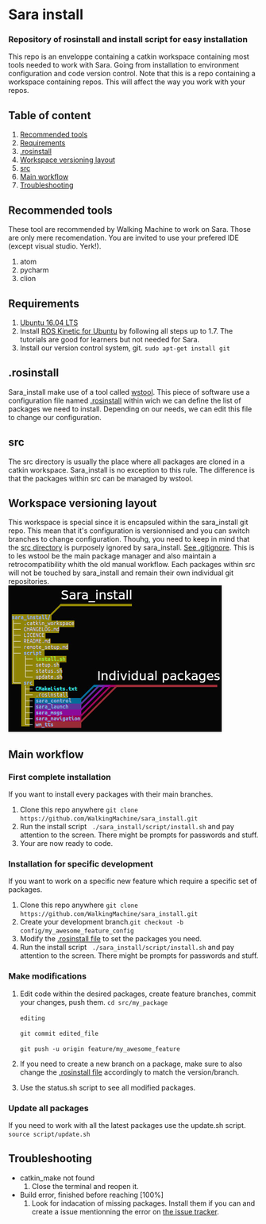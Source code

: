 # Sara install

### Repository of rosinstall and install script for easy installation
This repo is an enveloppe containing a catkin workspace containing most tools needed to work with Sara.
Going from installation to environment configuration and code version control.
Note that this is a repo containing a workspace containing repos. This will affect the way you work with your repos.

## Table of content
1. [Recommended tools](#recommended-tools)
1. [Requirements](#requirements)
1. [.rosinstall](#rosinstall)
1. [Workspace versioning layout](#workspace-versioning-layout)
1. [src](#src)
1. [Main workflow](#main-workflow)
1. [Troubleshooting](#troubleshooting)

## Recommended tools
These tool are recommended by Walking Machine to work on Sara. Those are only mere recomendation. You are invited to use your prefered IDE (except visual studio. Yerk!).
1. atom
1. pycharm
1. clion

## Requirements
1. [Ubuntu 16.04 LTS](http://releases.ubuntu.com/16.04/)
1. Install [ROS Kinetic for Ubuntu](https://wiki.ros.org/kinetic/Installation/Ubuntu) by following all steps up to 1.7. The tutorials are good for learners but not needed for Sara.
1.  Install our version control system, git. ``` sudo apt-get install git ```

## .rosinstall
Sara_install make use of a tool called [wstool](https://wiki.ros.org/wstool). This piece of software use a configuration file named [.rosinstall](#src/.rosinstall) within wich we can define the list of packages we need to install. Depending on our needs, we can edit this file to change our configuration.

## src
The src directory is usually the place where all packages are cloned in a catkin workspace. Sara_install is no exception to this rule. The difference is that the packages within src can be managed by wstool.

## Workspace versioning layout
This workspace is special since it is encapsuled within the sara_install git repo. This mean that it's configuration is versionnised and you can switch branches to change configuration. Thouhg, you need to keep in mind that the [src directory](#src) is purposely ignored by sara_install. [See .gitignore](#.gitignore). This is to les wstool be the main package manager and also maintain a retrocompatibility whith the old manual workflow. Each packages within src will not be touched by sara_install and remain their own individual git repositories.
![Versionning layout](https://raw.githubusercontent.com/WalkingMachine/sara_install/complete_rework/WorkspaceLayout.jpg "Versionning layout")


## Main workflow
### First complete installation
If you want to install every packages with their main branches.
1. Clone this repo anywhere ``` git clone https://github.com/WalkingMachine/sara_install.git ```
1. Run the install script ``` ./sara_install/script/install.sh``` and pay attention to the screen. There might be prompts for passwords and stuff.
1. Your are now ready to code.

### Installation for specific development
If you want to work on a specific new feature which require a specific set of packages.
1. Clone this repo anywhere ``` git clone https://github.com/WalkingMachine/sara_install.git ```
1. Create your development branch.``` git checkout -b config/my_awesome_feature_config ```
1. Modify the [.rosinstall file](#src/.rosinstall) to set the packages you need.
1. Run the install script ``` ./sara_install/script/install.sh``` and pay attention to the screen. There might be prompts for passwords and stuff.

### Make modifications
1. Edit code within the desired packages, create feature branches, commit your changes, push them.
   ``` cd src/my_package ```
   
   ``` editing ```
   
   ``` git commit edited_file ```
   
   ``` git push -u origin feature/my_awesome_feature ```
   
1. If you need to create a new branch on a package, make sure to also change the [.rosinstall file](#src/.rosinstall) accordingly to match the version/branch.
1. Use the status.sh script to see all modified packages.

### Update all packages
If you need to work with all the latest packages use the update.sh script.
   ``` source script/update.sh ```
   
## Troubleshooting

* catkin_make not found
  1. Close the terminal and reopen it.
* Build error, finished before reaching [100%]
  1. Look for indacation of missing packages. Install them if you can and create a issue mentionning the error on [the issue tracker](https://github.com/WalkingMachine/sara_install/issues).
